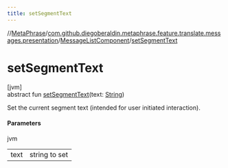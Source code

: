 ```yaml
---
title: setSegmentText
---
```

//[MetaPhrase](../../../index.html)/[com.github.diegoberaldin.metaphrase.feature.translate.messages.presentation](../index.html)/[MessageListComponent](index.html)/[setSegmentText](set-segment-text.html)



# setSegmentText



[jvm]\
abstract fun [setSegmentText](set-segment-text.html)(text: [String](https://kotlinlang.org/api/latest/jvm/stdlib/kotlin/-string/index.html))



Set the current segment text (intended for user initiated interaction).



#### Parameters


jvm

| | |
|---|---|
| text | string to set |




